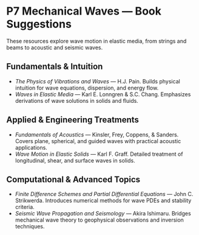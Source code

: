 # P7 Mechanical Waves — Book Suggestions

These resources explore wave motion in elastic media, from strings and beams to acoustic and seismic waves.

## Fundamentals & Intuition
- *The Physics of Vibrations and Waves* — H.J. Pain. Builds physical intuition for wave equations, dispersion, and energy flow.
- *Waves in Elastic Media* — Karl E. Lonngren & S.C. Chang. Emphasizes derivations of wave solutions in solids and fluids.

## Applied & Engineering Treatments
- *Fundamentals of Acoustics* — Kinsler, Frey, Coppens, & Sanders. Covers plane, spherical, and guided waves with practical acoustic applications.
- *Wave Motion in Elastic Solids* — Karl F. Graff. Detailed treatment of longitudinal, shear, and surface waves in solids.

## Computational & Advanced Topics
- *Finite Difference Schemes and Partial Differential Equations* — John C. Strikwerda. Introduces numerical methods for wave PDEs and stability criteria.
- *Seismic Wave Propagation and Seismology* — Akira Ishimaru. Bridges mechanical wave theory to geophysical observations and inversion techniques.
